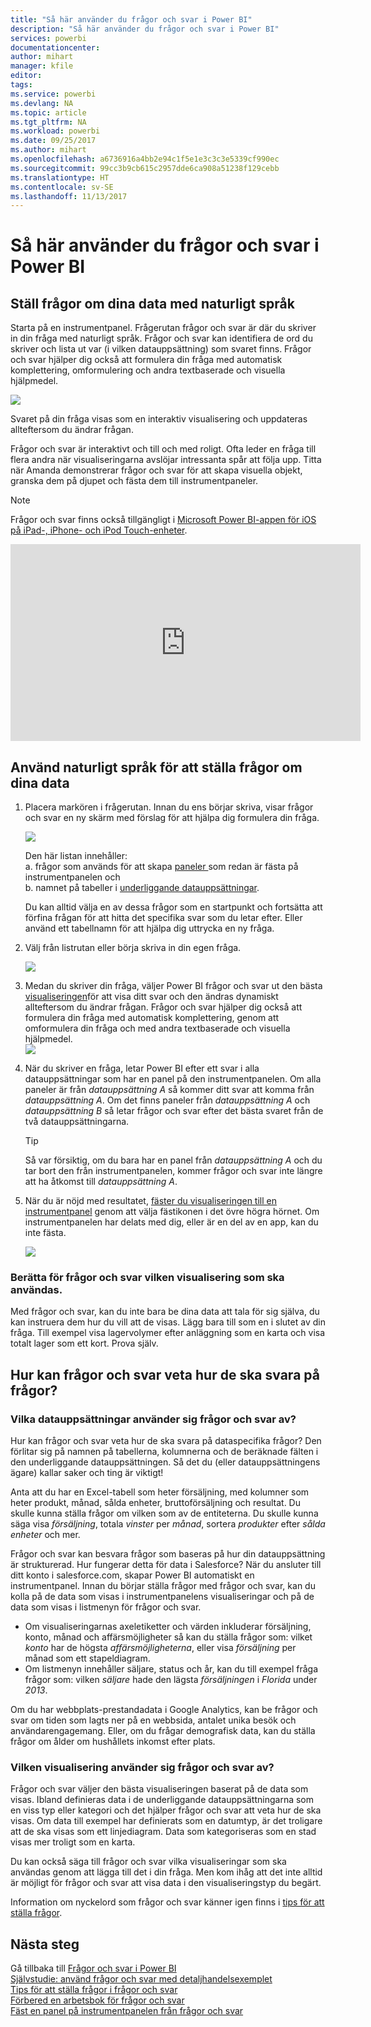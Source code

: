 ```yaml
---
title: "Så här använder du frågor och svar i Power BI"
description: "Så här använder du frågor och svar i Power BI"
services: powerbi
documentationcenter: 
author: mihart
manager: kfile
editor: 
tags: 
ms.service: powerbi
ms.devlang: NA
ms.topic: article
ms.tgt_pltfrm: NA
ms.workload: powerbi
ms.date: 09/25/2017
ms.author: mihart
ms.openlocfilehash: a6736916a4bb2e94c1f5e1e3c3c3e5339cf990ec
ms.sourcegitcommit: 99cc3b9cb615c2957dde6ca908a51238f129cebb
ms.translationtype: HT
ms.contentlocale: sv-SE
ms.lasthandoff: 11/13/2017
---
```

# <a name="how-to-use-power-bi-qa"></a>Så här använder du frågor och svar i Power BI
## <a name="ask-questions-of-your-data-using-natural-language"></a>Ställ frågor om dina data med naturligt språk
Starta på en instrumentpanel. Frågerutan frågor och svar är där du skriver in din fråga med naturligt språk. Frågor och svar kan identifiera de ord du skriver och lista ut var (i vilken datauppsättning) som svaret finns. Frågor och svar hjälper dig också att formulera din fråga med automatisk komplettering, omformulering och andra textbaserade och visuella hjälpmedel.

![](media/service-how-to-q-and-a/powerbi-qna.png)

Svaret på din fråga visas som en interaktiv visualisering och uppdateras allteftersom du ändrar frågan.

Frågor och svar är interaktivt och till och med roligt. Ofta leder en fråga till flera andra när visualiseringarna avslöjar intressanta spår att följa upp. Titta när Amanda demonstrerar frågor och svar för att skapa visuella objekt, granska dem på djupet och fästa dem till instrumentpaneler.

> [!NOTE]
> Frågor och svar finns också tillgängligt i [Microsoft Power BI-appen för iOS på iPad-, iPhone- och iPod Touch-enheter](mobile-apps-ios-qna.md).
> 
> 

<iframe width="560" height="315" src="https://www.youtube.com/embed/qMf7OLJfCz8?list=PL1N57mwBHtN0JFoKSR0n-tBkUJHeMP2cP" frameborder="0" allowfullscreen></iframe>

## <a name="use-natural-language-to-ask-questions-about-your-data"></a>Använd naturligt språk för att ställa frågor om dina data
1. Placera markören i frågerutan. Innan du ens börjar skriva, visar frågor och svar en ny skärm med förslag för att hjälpa dig formulera din fråga.
   
   ![](media/service-how-to-q-and-a/powerbi-qna-cursor.png)  
   
   Den här listan innehåller:  
   a.  frågor som används för att skapa [paneler ](service-dashboard-tiles.md)som redan är fästa på instrumentpanelen och  
   b.  namnet på tabeller i [underliggande datauppsättningar](service-get-data.md).  
   
   Du kan alltid välja en av dessa frågor som en startpunkt och fortsätta att förfina frågan för att hitta det specifika svar som du letar efter. Eller använd ett tabellnamn för att hjälpa dig uttrycka en ny fråga.
2. Välj från listrutan eller börja skriva in din egen fråga.  
   
   ![](media/service-how-to-q-and-a/powerbi-qna-list.png)
3. Medan du skriver din fråga, väljer Power BI frågor och svar ut den bästa [visualiseringen](power-bi-visualization-types-for-reports-and-q-and-a.md)för att visa ditt svar och den ändras dynamiskt allteftersom du ändrar frågan. Frågor och svar hjälper dig också att formulera din fråga med automatisk komplettering, genom att omformulera din fråga och med andra textbaserade och visuella hjälpmedel.  
   ![](media/service-how-to-q-and-a/powerbi-qna-viz.png)
4. När du skriver en fråga, letar Power BI efter ett svar i alla datauppsättningar som har en panel på den instrumentpanelen.  Om alla paneler är från *datauppsättning A* så kommer ditt svar att komma från *datauppsättning A*.  Om det finns paneler från *datauppsättning A* och *datauppsättning B* så letar frågor och svar efter det bästa svaret från de två datauppsättningarna.
   
   > [!TIP]
   > Så var försiktig, om du bara har en panel från *datauppsättning A* och du tar bort den från instrumentpanelen, kommer frågor och svar inte längre att ha åtkomst till *datauppsättning A*.
   > 
   > 
5. När du är nöjd med resultatet, [fäster du visualiseringen till en instrumentpanel](service-dashboard-pin-tile-from-q-and-a.md) genom att välja fästikonen i det övre högra hörnet. Om instrumentpanelen har delats med dig, eller är en del av en app, kan du inte fästa.
   
   ![](media/service-how-to-q-and-a/pbi_qna_finish-typing-question.jpg)

### <a name="tell-qa-which-visualization-to-use"></a>Berätta för frågor och svar vilken visualisering som ska användas.
Med frågor och svar, kan du inte bara be dina data att tala för sig själva, du kan instruera dem hur du vill att de visas. Lägg bara till som en <visualization type> i slutet av din fråga.  Till exempel visa lagervolymer efter anläggning som en karta och visa totalt lager som ett kort.  Prova själv.

## <a name="how-does-qa-know-how-to-answer-questions"></a>Hur kan frågor och svar veta hur de ska svara på frågor?
### <a name="which-datasets-does-qa-use"></a>Vilka datauppsättningar använder sig frågor och svar av?
Hur kan frågor och svar veta hur de ska svara på dataspecifika frågor? Den förlitar sig på namnen på tabellerna, kolumnerna och de beräknade fälten i den underliggande datauppsättningen. Så det du (eller datauppsättningens ägare) kallar saker och ting är viktigt! 

Anta att du har en Excel-tabell som heter försäljning, med kolumner som heter produkt, månad, sålda enheter, bruttoförsäljning och resultat. Du skulle kunna ställa frågor om vilken som av de entiteterna.  Du skulle kunna säga visa *försäljning*, totala *vinster* per *månad*, sortera *produkter* efter *sålda enheter* och mer.

Frågor och svar kan besvara frågor som baseras på hur din datauppsättning är strukturerad. Hur fungerar detta för data i Salesforce? När du ansluter till ditt konto i salesforce.com, skapar Power BI automatiskt en instrumentpanel.  Innan du börjar ställa frågor med frågor och svar, kan du kolla på de data som visas i instrumentpanelens visualiseringar och på de data som visas i listmenyn för frågor och svar.

* Om visualiseringarnas axeletiketter och värden inkluderar försäljning, konto, månad och affärsmöjligheter så kan du ställa frågor som: vilket *konto* har de högsta *affärsmöjligheterna*, eller visa *försäljning* per månad som ett stapeldiagram.
* Om listmenyn innehåller säljare, status och år, kan du till exempel fråga frågor som: vilken *säljare* hade den lägsta *försäljningen* i *Florida* under *2013*.

Om du har webbplats-prestandadata i Google Analytics, kan be frågor och svar om tiden som lagts ner på en webbsida, antalet unika besök och användarengagemang. Eller, om du frågar demografisk data, kan du ställa frågor om ålder om hushållets inkomst efter plats.

### <a name="which-visualization-does-qa-use"></a>Vilken visualisering använder sig frågor och svar av?
Frågor och svar väljer den bästa visualiseringen baserat på de data som visas. Ibland definieras data i de underliggande datauppsättningarna som en viss typ eller kategori och det hjälper frågor och svar att veta hur de ska visas. Om data till exempel har definierats som en datumtyp, är det troligare att de ska visas som ett linjediagram. Data som kategoriseras som en stad visas mer troligt som en karta.

Du kan också säga till frågor och svar vilka visualiseringar som ska användas genom att lägga till det i din fråga. Men kom ihåg att det inte alltid är möjligt för frågor och svar att visa data i den visualiseringstyp du begärt.

Information om nyckelord som frågor och svar känner igen finns i [tips för att ställa frågor](service-q-and-a-tips.md).

## <a name="next-steps"></a>Nästa steg
Gå tillbaka till [Frågor och svar i Power BI](service-q-and-a.md)  
[Självstudie: använd frågor och svar med detaljhandelsexemplet](power-bi-visualization-introduction-to-q-and-a.md)  
[Tips för att ställa frågor i frågor och svar](service-q-and-a-tips.md)  
[Förbered en arbetsbok för frågor och svar](service-prepare-data-for-q-and-a.md)  
[Fäst en panel på instrumentpanelen från frågor och svar](service-dashboard-pin-tile-from-q-and-a.md)  

